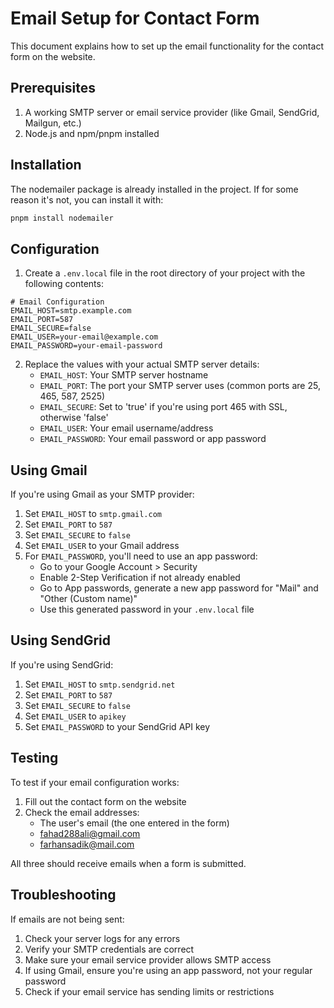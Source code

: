 # Email Setup for Contact Form

This document explains how to set up the email functionality for the contact form on the website.

## Prerequisites

1. A working SMTP server or email service provider (like Gmail, SendGrid, Mailgun, etc.)
2. Node.js and npm/pnpm installed

## Installation

The nodemailer package is already installed in the project. If for some reason it's not, you can install it with:

```bash
pnpm install nodemailer
```

## Configuration

1. Create a `.env.local` file in the root directory of your project with the following contents:

```
# Email Configuration
EMAIL_HOST=smtp.example.com
EMAIL_PORT=587
EMAIL_SECURE=false
EMAIL_USER=your-email@example.com
EMAIL_PASSWORD=your-email-password
```

2. Replace the values with your actual SMTP server details:
   - `EMAIL_HOST`: Your SMTP server hostname
   - `EMAIL_PORT`: The port your SMTP server uses (common ports are 25, 465, 587, 2525)
   - `EMAIL_SECURE`: Set to 'true' if you're using port 465 with SSL, otherwise 'false'
   - `EMAIL_USER`: Your email username/address
   - `EMAIL_PASSWORD`: Your email password or app password

## Using Gmail

If you're using Gmail as your SMTP provider:

1. Set `EMAIL_HOST` to `smtp.gmail.com`
2. Set `EMAIL_PORT` to `587`
3. Set `EMAIL_SECURE` to `false`
4. Set `EMAIL_USER` to your Gmail address
5. For `EMAIL_PASSWORD`, you'll need to use an app password:
   - Go to your Google Account > Security
   - Enable 2-Step Verification if not already enabled
   - Go to App passwords, generate a new app password for "Mail" and "Other (Custom name)"
   - Use this generated password in your `.env.local` file

## Using SendGrid

If you're using SendGrid:

1. Set `EMAIL_HOST` to `smtp.sendgrid.net`
2. Set `EMAIL_PORT` to `587`
3. Set `EMAIL_SECURE` to `false`
4. Set `EMAIL_USER` to `apikey`
5. Set `EMAIL_PASSWORD` to your SendGrid API key

## Testing

To test if your email configuration works:

1. Fill out the contact form on the website
2. Check the email addresses:
   - The user's email (the one entered in the form)
   - fahad288ali@gmail.com
   - farhansadik@mail.com

All three should receive emails when a form is submitted.

## Troubleshooting

If emails are not being sent:

1. Check your server logs for any errors
2. Verify your SMTP credentials are correct
3. Make sure your email service provider allows SMTP access
4. If using Gmail, ensure you're using an app password, not your regular password
5. Check if your email service has sending limits or restrictions 